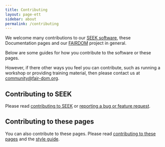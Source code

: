 ```yaml
---
title: Contributing
layout: page-ett
sidebar: about
permalink: /contributing
---
```



We welcome many contributions to our [SEEK software](https://seek4science.org), these Documentation pages and our [FAIRDOM](https://fair-dom.org) project in general.

Below are some guides for how you contribute to the software or these pages.

However, if there other ways you feel you can contribute, such as running a workshop or providing training material, then please contact us at <community@fair-dom.org>.

## Contributing to SEEK

Please read [contributing to SEEK](tech/contributing-to-seek) or [reporting a bug or feature request](/tech/reporting-bugs-and-features).


## Contributing to these pages

You can also contribute to these pages.
Please read [contributing to these pages](/contributing-to-pages) and the [style guide](/style-guide).
